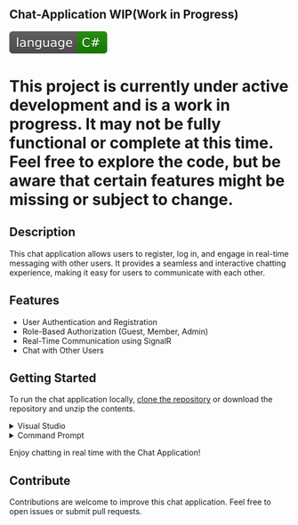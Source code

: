 ## Chat-Application WIP(Work in Progress)
[![Language C#](https://raw.githubusercontent.com/dotnet/dotnet-console-games/main/.github/resources/language-csharp.svg)](https://docs.microsoft.com/en-us/dotnet/csharp/)

# This project is currently under active development and is a work in progress. It may not be fully functional or complete at this time. Feel free to explore the code, but be aware that certain features might be missing or subject to change.

## Description
This chat application allows users to register, log in, and engage in real-time messaging with other users. It provides a seamless and interactive chatting experience, making it easy for users to communicate with each other.

## Features
- User Authentication and Registration
- Role-Based Authorization (Guest, Member, Admin)
- Real-Time Communication using SignalR
- Chat with Other Users

## Getting Started
To run the chat application locally, [clone the repository](https://docs.github.com/en/repositories/creating-and-managing-repositories/cloning-a-repository) or download the repository and unzip the contents.

<details>
  <summary>Visual Studio</summary> 
  <p dir="auto"></p>

> 1. Set up the database and run the necessary migrations.
> 2. Open the solution file in Visual Studio.
> 3. Press F5 to start the chat application.

</details>

<details>
  <summary>Command Prompt</summary>
  <p></p>

> 1. Set up the database and run the necessary migrations.
> 2. Navigate to the project folder using the command prompt.
> 3. Run the following command to start the application: ```dotnet run```

</details>

Enjoy chatting in real time with the Chat Application!

## Contribute
Contributions are welcome to improve this chat application. Feel free to open issues or submit pull requests.
